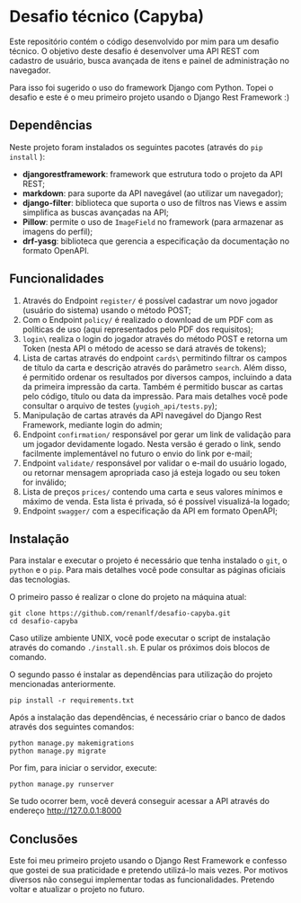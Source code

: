 # Desafio técnico (Capyba)

Este repositório contém o código desenvolvido por mim para um desafio técnico.
O objetivo deste desafio é desenvolver uma API REST com cadastro de usuário, busca avançada de itens e painel de administração no navegador.

Para isso foi sugerido o uso do framework Django com Python. Topei o desafio e este é o meu primeiro projeto usando o Django Rest Framework :)

## Dependências

Neste projeto foram instalados os seguintes pacotes (através do `pip install` ):
- **djangorestframework**: framework que estrutura todo o projeto da API REST;
- **markdown**: para suporte da API navegável (ao utilizar um navegador);
- **django-filter**: biblioteca que suporta o uso de filtros nas Views e assim simplifica as buscas avançadas na API;
- **Pillow**: permite o uso de `ImageField` no framework (para armazenar as imagens do perfil);
- **drf-yasg**: biblioteca que gerencia a especificação da documentação no formato OpenAPI.

## Funcionalidades

1. Através do Endpoint `register/` é possível cadastrar um novo jogador (usuário do sistema) usando o método POST;
2. Com o Endpoint `policy/` é realizado o download de um PDF com as políticas de uso (aqui representados pelo PDF dos requisitos);
3. `login\` realiza o login do jogador através do método POST e retorna um Token (nesta API o método de acesso se dará através de tokens);
4. Lista de cartas através do endpoint `cards\` permitindo filtrar os campos de título da carta e descrição através do parâmetro `search`. Além disso, é permitido ordenar os resultados por diversos campos, incluindo a data da primeira impressão da carta. Também é permitido buscar as cartas pelo código, título ou data da impressão. Para mais detalhes você pode consultar o arquivo de testes (`yugioh_api/tests.py`);
5. Manipulação de cartas através da API navegável do Django Rest Framework, mediante login do admin;
6. Endpoint `confirmation/` responsável por gerar um link de validação para um jogador devidamente logado. Nesta versão é gerado o link, sendo facilmente implementável no futuro o envio do link por e-mail;
7. Endpoint `validate/` responsável por validar o e-mail do usuário logado, ou retornar mensagem apropriada caso já esteja logado ou seu token for inválido;
8. Lista de preços `prices/` contendo uma carta e seus valores mínimos e máximo de venda. Esta lista é privada, só é possível visualizá-la logado;
9. Endpoint `swagger/` com a especificação da API em formato OpenAPI;

## Instalação

Para instalar e executar o projeto é necessário que tenha instalado o `git`, o `python` e o `pip`. Para mais detalhes você pode consultar as páginas oficiais das tecnologias.

O primeiro passo é realizar o clone do projeto na máquina atual:
```shell
git clone https://github.com/renanlf/desafio-capyba.git
cd desafio-capyba
```

Caso utilize ambiente UNIX, você pode executar o script de instalação através do comando `./install.sh`. E pular os próximos dois blocos de comando.

O segundo passo é instalar as dependências para utilização do projeto mencionadas anteriormente.

```shell
pip install -r requirements.txt
```

Após a instalação das dependências, é necessário criar o banco de dados através dos seguintes comandos:
```shell
python manage.py makemigrations
python manage.py migrate
```

Por fim, para iniciar o servidor, execute:
```shell
python manage.py runserver
```

Se tudo ocorrer bem, você deverá conseguir acessar a API através do endereço http://127.0.0.1:8000

## Conclusões
Este foi meu primeiro projeto usando o Django Rest Framework e confesso que gostei de sua praticidade e pretendo utilizá-lo mais vezes. 
Por motivos diversos não consegui implementar todas as funcionalidades. 
Pretendo voltar e atualizar o projeto no futuro.
